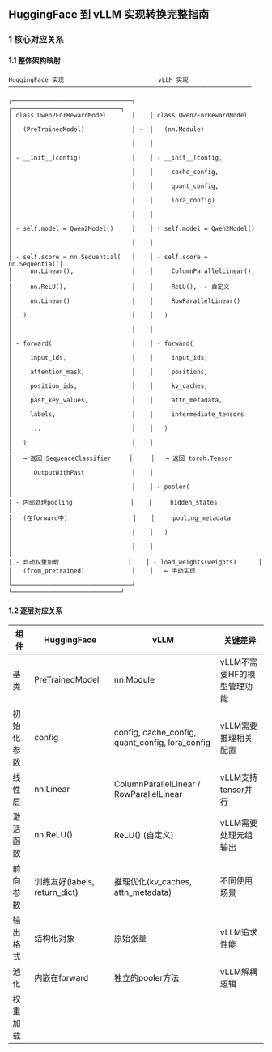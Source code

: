 ## HuggingFace 到 vLLM 实现转换完整指南
### 1 核心对应关系
#### 1.1 整体架构映射

```
HuggingFace 实现                          vLLM 实现
═══════════════════════════════════════════════════════════════════

┌─────────────────────────────────┐    ┌──────────────────────────────┐
│ class Qwen2ForRewardModel       │    │ class Qwen2ForRewardModel    │
│   (PreTrainedModel)             │ →  │   (nn.Module)                │
│                                 │    │                              │
│ - __init__(config)              │    │ - __init__(config,           │
│                                 │    │     cache_config,            │
│                                 │    │     quant_config,            │
│                                 │    │     lora_config)             │
│                                 │    │                              │
│ - self.model = Qwen2Model()     │    │ - self.model = Qwen2Model()  │
│                                 │    │                              │
│ - self.score = nn.Sequential(   │    │ - self.score = nn.Sequential(│
│     nn.Linear(),                │    │     ColumnParallelLinear(),  │
│     nn.ReLU(),                  │    │     ReLU(),  ← 自定义         │
│     nn.Linear()                 │    │     RowParallelLinear()      │
│   )                             │    │   )                          │
│                                 │    │                              │
│ - forward(                      │    │ - forward(                   │
│     input_ids,                  │    │     input_ids,               │
│     attention_mask,             │    │     positions,               │
│     position_ids,               │    │     kv_caches,               │
│     past_key_values,            │    │     attn_metadata,           │
│     labels,                     │    │     intermediate_tensors     │
│     ...                         │    │   )                          │
│   )                             │    │                              │
│   → 返回 SequenceClassifier     │     │   → 返回 torch.Tensor        │
│      OutputWithPast             │    │                              │
│                                 │    │ - pooler(                    │
│ - 内部处理pooling                │    │     hidden_states,           │
│   (在forward中)                  │    │     pooling_metadata         │
│                                 │    │   )                          │
│                                 │    │                              │
│ - 自动权重加载                   │    │ - load_weights(weights)      │
│   (from_pretrained)             │    │   ← 手动实现                  │
└─────────────────────────────────┘    └──────────────────────────────┘
```
#### 1.2 逐层对应关系
| 组件 | HuggingFace | vLLM | 关键差异|
|--------|--------|------|-------|
|   基类  | PreTrainedModel | nn.Module | vLLM不需要HF的模型管理功能 |
|  初始化参数 | config  | config, cache_config, quant_config, lora_config | vLLM需要推理相关配置 |
|   线性层   |    nn.Linear    |  ColumnParallelLinear / RowParallelLinear    |  vLLM支持tensor并行     |
|   激活函数  | nn.ReLU()   | ReLU() (自定义)  | vLLM需要处理元组输出    |
|前向参数 | 训练友好(labels, return_dict)|推理优化(kv_caches, attn_metadata) | 不同使用场景|
|输出格式 |结构化对象 | 原始张量 | vLLM追求性能|
|池化 | 内嵌在forward | 独立的pooler方法 | vLLM解耦逻辑 |
|权重加载 | | | |
